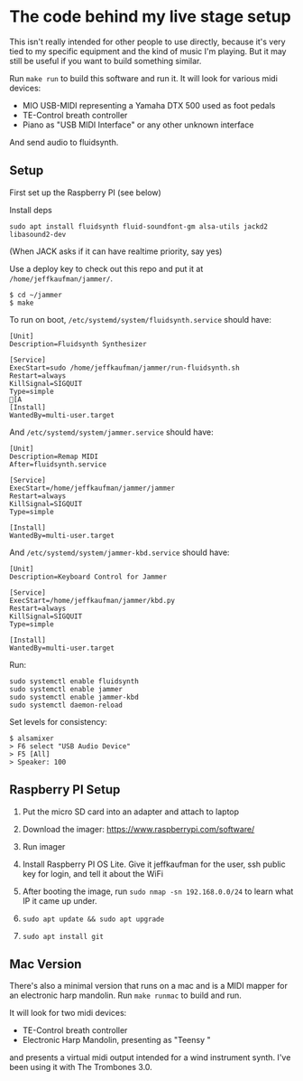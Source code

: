 # The code behind my live stage setup

This isn't really intended for other people to use directly, because it's very
tied to my specific equipment and the kind of music I'm playing.  But it may
still be useful if you want to build something similar.

Run `make run` to build this software and run it.  It will look for various
midi devices:

* MIO USB-MIDI representing a Yamaha DTX 500 used as foot pedals
* TE-Control breath controller
* Piano as "USB MIDI Interface" or any other unknown interface

And send audio to fluidsynth.

## Setup

First set up the Raspberry PI (see below)

Install deps

```
sudo apt install fluidsynth fluid-soundfont-gm alsa-utils jackd2 libasound2-dev
```

(When JACK asks if it can have realtime priority, say yes)

Use a deploy key to check out this repo and put it at `/home/jeffkaufman/jammer/`.

```
$ cd ~/jammer
$ make
```

To run on boot, `/etc/systemd/system/fluidsynth.service` should have:

```
[Unit]
Description=Fluidsynth Synthesizer

[Service]
ExecStart=sudo /home/jeffkaufman/jammer/run-fluidsynth.sh
Restart=always
KillSignal=SIGQUIT
Type=simple
[A
[Install]
WantedBy=multi-user.target
```

And `/etc/systemd/system/jammer.service` should have:

```
[Unit]
Description=Remap MIDI
After=fluidsynth.service

[Service]
ExecStart=/home/jeffkaufman/jammer/jammer
Restart=always
KillSignal=SIGQUIT
Type=simple

[Install]
WantedBy=multi-user.target
```

And `/etc/systemd/system/jammer-kbd.service` should have:

```
[Unit]
Description=Keyboard Control for Jammer

[Service]
ExecStart=/home/jeffkaufman/jammer/kbd.py
Restart=always
KillSignal=SIGQUIT
Type=simple

[Install]
WantedBy=multi-user.target
```

Run:

```
sudo systemctl enable fluidsynth
sudo systemctl enable jammer
sudo systemctl enable jammer-kbd
sudo systemctl daemon-reload
```

Set levels for consistency:

```
$ alsamixer
> F6 select "USB Audio Device"
> F5 [All]
> Speaker: 100
```

## Raspberry PI Setup

1. Put the micro SD card into an adapter and attach to laptop

2. Download the imager: https://www.raspberrypi.com/software/

3. Run imager

4. Install Raspberry PI OS Lite. Give it jeffkaufman for the user, ssh
   public key for login, and tell it about the WiFi

5. After booting the image, run `sudo nmap -sn 192.168.0.0/24` to learn what
   IP it came up under.

6. `sudo apt update && sudo apt upgrade`

7. `sudo apt install git`


## Mac Version

There's also a minimal version that runs on a mac and is a MIDI mapper for an
electronic harp mandolin.  Run `make runmac` to build and run.

It will look for two midi devices:

* TE-Control breath controller
* Electronic Harp Mandolin, presenting as "Teensy "

and presents a virtual midi output intended for a wind instrument synth.  I've
been using it with The Trombones 3.0.
